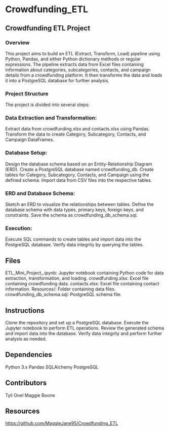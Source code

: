 # Crowdfunding_ETL

## Crowdfunding ETL Project

### Overview
This project aims to build an ETL (Extract, Transform, Load) pipeline using Python, Pandas, and either Python dictionary methods or regular expressions. The pipeline extracts data from Excel files containing information about categories, subcategories, contacts, and campaign details from a crowdfunding platform. It then transforms the data and loads it into a PostgreSQL database for further analysis.

### Project Structure
The project is divided into several steps:

### Data Extraction and Transformation:
Extract data from crowdfunding.xlsx and contacts.xlsx using Pandas.
Transform the data to create Category, Subcategory, Contacts, and Campaign DataFrames.

### Database Setup:
Design the database schema based on an Entity-Relationship Diagram (ERD).
Create a PostgreSQL database named crowdfunding_db.
Create tables for Category, Subcategory, Contacts, and Campaign using the defined schema.
Import data from CSV files into the respective tables.

### ERD and Database Schema:

Sketch an ERD to visualize the relationships between tables.
Define the database schema with data types, primary keys, foreign keys, and constraints.
Save the schema as crowdfunding_db_schema.sql.

### Execution:

Execute SQL commands to create tables and import data into the PostgreSQL database.
Verify data integrity by querying the tables.

## Files
ETL_Mini_Project_<Initials>.ipynb: Jupyter notebook containing Python code for data extraction, transformation, and loading.
crowdfunding.xlsx: Excel file containing crowdfunding data.
contacts.xlsx: Excel file containing contact information.
Resources/: Folder containing data files.
crowdfunding_db_schema.sql: PostgreSQL schema file.

## Instructions
Clone the repository and set up a PostgreSQL database.
Execute the Jupyter notebook to perform ETL operations.
Review the generated schema and import data into the database.
Verify data integrity and perform further analysis as needed.

## Dependencies
Python 3.x
Pandas
SQLAlchemy
PostgreSQL

## Contributors
Tyli Onel
Maggie Boone

## Resources
https://github.com/MaggieJane95/Crowdfunding_ETL

